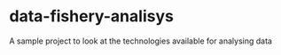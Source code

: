 data-fishery-analisys
=====================

A sample project to look at the technologies available for analysing data
